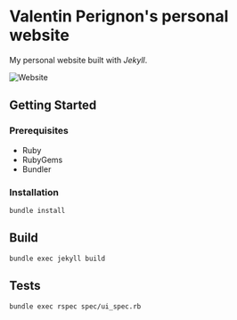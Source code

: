 # Valentin Perignon's personal website

My personal website built with _Jekyll_.

![Website](https://img.shields.io/website?up_message=online&url=https%3A%2F%2Fwww.valentin-perignon.fr)

## Getting Started
### Prerequisites

 - Ruby
 - RubyGems
 - Bundler

### Installation

`bundle install`

## Build

`bundle exec jekyll build`

## Tests

`bundle exec rspec spec/ui_spec.rb`
